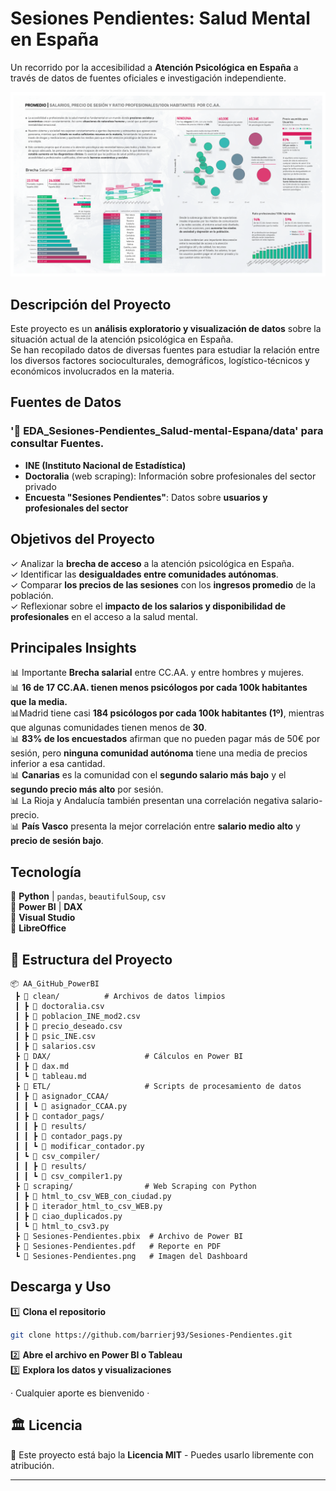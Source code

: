 # Sesiones Pendientes: Salud Mental en España 

Un recorrido por la accesibilidad a **Atención Psicológica en España** a través de datos de fuentes oficiales e investigación independiente.

![Sesiones Pendientes Dashboard](Sesiones-Pendientes.png)

## **Descripción del Proyecto**
Este proyecto es un **análisis exploratorio y visualización de datos** sobre la situación actual de la atención psicológica en España.  
Se han recopilado datos de diversas fuentes para estudiar la relación entre los diversos factores socioculturales, demográficos, logístico-técnicos y económicos involucrados en la materia.

## **Fuentes de Datos**

### '📁 EDA_Sesiones-Pendientes_Salud-mental-Espana/data' para consultar Fuentes. 
- **INE (Instituto Nacional de Estadística)**
- **Doctoralia** (web scraping): Información sobre profesionales del sector privado 
- **Encuesta "Sesiones Pendientes"**: Datos sobre **usuarios y profesionales del sector**



## **Objetivos del Proyecto**
✓ Analizar la **brecha de acceso** a la atención psicológica en España.  
✓ Identificar las **desigualdades entre comunidades autónomas**.  
✓ Comparar **los precios de las sesiones** con los **ingresos promedio** de la población.  
✓ Reflexionar sobre el **impacto de los salarios y disponibilidad de profesionales** en el acceso a la salud mental.

## **Principales Insights**

📊 Importante **Brecha salarial** entre CC.AA. y entre hombres y mujeres.   
📊 **16 de 17 CC.AA. tienen menos psicólogos por cada 100k habitantes que la media.**   
📊Madrid tiene casi **184 psicólogos por cada 100k habitantes (1º)**, mientras que algunas comunidades tienen menos de **30**.   
📊 **83% de los encuestados** afirman que no pueden pagar más de 50€ por sesión, pero **ninguna comunidad autónoma** tiene una media de precios inferior a esa cantidad.    
📊 **Canarias** es la comunidad con el **segundo salario más bajo** y el **segundo precio más alto** por sesión.    
📊 La Rioja y Andalucía también presentan una correlación negativa salario-precio.  
📊 **País Vasco** presenta la mejor correlación entre **salario medio alto** y **precio de sesión bajo**. 



## **Tecnología**
🔹 **Python** | ```pandas```, ```beautifulSoup```, ```csv```     
🔹 **Power BI** | **DAX**   
🔹 **Visual Studio**     
🔹 **LibreOffice** 


## 📂 **Estructura del Proyecto**
```
📦 AA_GitHub_PowerBI
 ┣ 📂 clean/          # Archivos de datos limpios
 ┃ ┣ 📄 doctoralia.csv
 ┃ ┣ 📄 poblacion_INE_mod2.csv
 ┃ ┣ 📄 precio_deseado.csv
 ┃ ┣ 📄 psic_INE.csv
 ┃ ┣ 📄 salarios.csv
 ┣ 📂 DAX/                     # Cálculos en Power BI
 ┃ ┣ 📄 dax.md
 ┃ ┗ 📄 tableau.md
 ┣ 📂 ETL/                     # Scripts de procesamiento de datos
 ┃ ┣ 📂 asignador_CCAA/
 ┃ ┃ ┗ 📄 asignador_CCAA.py
 ┃ ┣ 📂 contador_pags/
 ┃ ┃ ┣ 📂 results/
 ┃ ┃ ┣ 📄 contador_pags.py
 ┃ ┃ ┗ 📄 modificar_contador.py
 ┃ ┗ 📂 csv_compiler/
 ┃ ┃ ┣ 📂 results/
 ┃ ┃ ┗ 📄 csv_compiler1.py
 ┣ 📂 scraping/                # Web Scraping con Python
 ┃ ┣ 📄 html_to_csv_WEB_con_ciudad.py
 ┃ ┣ 📄 iterador_html_to_csv_WEB.py
 ┃ ┣ 📄 ciao_duplicados.py
 ┃ ┗ 📄 html_to_csv3.py
 ┣ 📄 Sesiones-Pendientes.pbix  # Archivo de Power BI
 ┣ 📄 Sesiones-Pendientes.pdf   # Reporte en PDF
 ┗ 📄 Sesiones-Pendientes.png   # Imagen del Dashboard
```

## **Descarga y Uso**
1️⃣ **Clona el repositorio**  
```bash
git clone https://github.com/barrierj93/Sesiones-Pendientes.git
```
2️⃣ **Abre el archivo en Power BI o Tableau**  
3️⃣ **Explora los datos y visualizaciones**  


· Cualquier aporte es bienvenido ·






## 🏛 **Licencia**
📜 Este proyecto está bajo la **Licencia MIT** - Puedes usarlo libremente con atribución.

---
